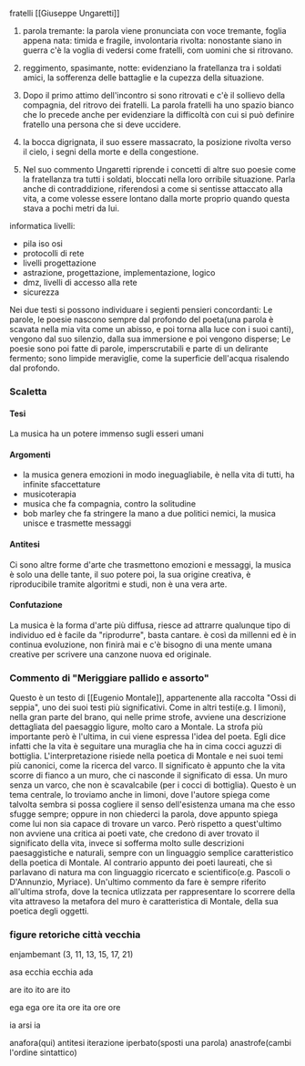 fratelli [[Giuseppe Ungaretti]]
1. parola tremante: la parola viene pronunciata con voce tremante, foglia appena nata: timida e fragile, involontaria rivolta: nonostante siano in guerra c'è la voglia di vedersi come fratelli, com uomini che si ritrovano.
2. reggimento, spasimante, notte: evidenziano la fratellanza tra i soldati amici, la sofferenza delle battaglie e la cupezza della situazione.
3. Dopo il primo attimo dell'incontro si sono ritrovati e c'è il sollievo della compagnia, del ritrovo dei fratelli.
	La parola fratelli ha uno spazio bianco che lo precede anche per evidenziare la difficoltà con cui si può definire fratello una persona che si deve uccidere.

3. la bocca digrignata, il suo essere massacrato, la posizione rivolta verso il cielo, i segni della morte e della congestione. 
10. Nel suo commento Ungaretti riprende i concetti di altre suo poesie come la fratellanza tra tutti i soldati, bloccati nella loro orribile situazione. Parla anche di contraddizione, riferendosi a come si sentisse attaccato alla vita, a come volesse essere lontano dalla morte proprio quando questa stava a pochi metri da lui.

informatica
livelli:
- pila iso osi
- protocolli di rete
- livelli progettazione
- astrazione, progettazione, implementazione, logico
- dmz, livelli di accesso alla rete
- sicurezza

Nei due testi si possono individuare i segienti pensieri concordanti:
Le parole, le poesie nascono sempre dal profondo del poeta(una parola è scavata nella mia vita come un abisso, e poi torna alla luce con i suoi canti), vengono dal suo silenzio, dalla sua immersione e poi vengono disperse; Le poesie sono poi fatte di parole, imperscrutabili e parte di un delirante fermento; sono limpide meraviglie, come la superficie dell'acqua risalendo dal profondo.

### Scaletta

#### Tesi
La musica ha un potere immenso sugli esseri umani
#### Argomenti
- la musica genera emozioni in modo ineguagliabile, è nella vita di tutti, ha infinite sfaccettature
- musicoterapia
- musica che fa compagnia, contro la solitudine
- bob marley che fa stringere la mano a due politici nemici, la musica unisce e trasmette messaggi
#### Antitesi
Ci sono altre forme d'arte che trasmettono emozioni e messaggi, la musica è solo una delle tante, il suo potere poi, la sua origine creativa, è riproducibile tramite algoritmi e studi, non è una vera arte.
#### Confutazione
La musica è la forma d'arte più diffusa, riesce ad attrarre qualunque tipo di individuo ed è facile da "riprodurre", basta cantare. è così da millenni ed è in continua evoluzione, non finirà mai e c'è bisogno di una mente umana creative per scrivere una canzone nuova ed originale.

### Commento di "Meriggiare pallido e assorto"
Questo è un testo di [[Eugenio Montale]], appartenente alla raccolta "Ossi di seppia", uno dei suoi testi più significativi.
Come in altri testi(e.g. I limoni), nella gran parte del brano, qui nelle prime strofe, avviene una descrizione dettagliata del paesaggio ligure, molto caro a Montale. La strofa più importante però è l'ultima, in cui viene espressa l'idea del poeta. Egli dice infatti che la vita è seguitare una muraglia che ha in cima cocci aguzzi di bottiglia. L'interpretazione risiede nella poetica di Montale e nei suoi temi più canonici, come la ricerca del varco. Il significato è appunto che la vita scorre di fianco a un muro, che ci nasconde il significato di essa. Un muro senza un varco, che non è scavalcabile (per i cocci di bottiglia).
Questo è un tema centrale, lo troviamo anche in limoni, dove l'autore spiega come talvolta sembra si possa cogliere il senso dell'esistenza umana ma che esso sfugge sempre; oppure in non chiederci la parola, dove appunto spiega come lui non sia capace di trovare un varco.
Però rispetto a quest'ultimo non avviene una critica ai poeti vate, che credono di aver trovato il significato della vita, invece si sofferma molto sulle descrizioni paesaggistiche e naturali, sempre con un linguaggio semplice caratteristico della poetica di Montale. Al contrario appunto dei poeti laureati, che sì parlavano di natura ma con linguaggio ricercato e scientifico(e.g. Pascoli o D'Annunzio, Myriace).
Un'ultimo commento da fare è sempre riferito all'ultima strofa, dove la tecnica utlizzata per rappresentare lo scorrere della vita attraveso la metafora del muro è caratteristica di Montale, della sua poetica degli oggetti.

### figure retoriche città vecchia

enjambemant (3, 11, 13, 15, 17, 21)

asa
ecchia
ecchia
ada

are
ito
ito
are
ito

ega
ega
ore
ita
ore
ita
ore
ore

ia
arsi
ia

anafora(qui)
antitesi
iterazione
iperbato(sposti una parola)
anastrofe(cambi l'ordine sintattico)


